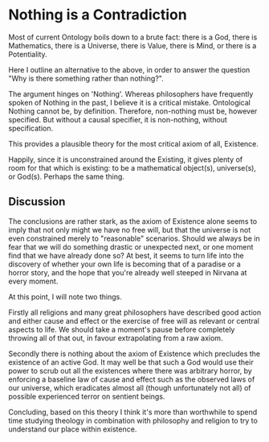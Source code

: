 # Nothing is a Contradiction

Most of current Ontology boils down to a brute fact: there is a God, there is Mathematics, there is a Universe, there is Value, there is Mind, or there is a Potentiality.

Here I outline an alternative to the above, in order to answer the question "Why is there something rather than nothing?".

The argument hinges on 'Nothing'. Whereas philosophers have frequently spoken of Nothing in the past, I believe it is a critical mistake. Ontological Nothing cannot be, by definition. Therefore, non-nothing must be, however specified. But without a causal specifier, it is non-nothing, without specification.

This provides a plausible theory for the most critical axiom of all, Existence.

Happily, since it is unconstrained around the Existing, it gives plenty of room for that which is existing: to be a mathematical object(s), universe(s), or God(s). Perhaps the same thing.

## Discussion

The conclusions are rather stark, as the axiom of Existence alone seems to imply that not only might we have no free will, but that the universe is not even constrained merely to "reasonable" scenarios. Should we always be in fear that we will do something drastic or unexpected next, or one moment find that we have already done so? At best, it seems to turn life into the discovery of whether your own life is becoming that of a paradise or a horror story, and the hope that you're already well steeped in Nirvana at every moment.

At this point, I will note two things.

Firstly all religions and many great philosophers have described good action and either cause and effect or the exercise of free will as relevant or central aspects to life. We should take a moment's pause before completely throwing all of that out, in favour extrapolating from a raw axiom.

Secondly there is nothing about the axiom of Existence which precludes the existence of an active God. It may well be that such a God would use their power to scrub out all the existences where there was arbitrary horror, by enforcing a baseline law of cause and effect such as the observed laws of our universe, which eradicates almost all (though unfortunately not all) of possible experienced terror on sentient beings.

Concluding, based on this theory I think it's more than worthwhile to spend time studying theology in combination with philosophy and religion to try to understand our place within existence.
